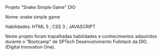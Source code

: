 Projeto "Snake Simple Game" DIO

Nome: snake simple game

Habilidades: HTML 5 ; CSS 3 ; JAVASCRIPT

Neste projeto foram trapalhadas habilidades e conhecimentos adquiridos durante o “Bootcamp” de SPTech Desenvolvimento Fullstack da DIO. (Digital Innovation One).



